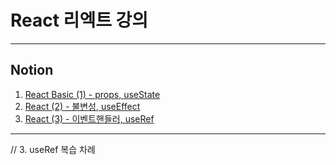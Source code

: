 # React 리엑트 강의

---
## Notion
1. [React Basic (1) - props, useState](https://mango-tower-9f1.notion.site/React-Basic-1-props-useState-52dcb26e34814f8fb6625fb870ea9616)
2. [React (2) - 불변성, useEffect](https://mango-tower-9f1.notion.site/React-2-useEffect-261a442d2e97497ba1b834b0a38f2274)
3. [React (3) - 이벤트핸들러, useRef](https://mango-tower-9f1.notion.site/React-3-useRef-72e96cac44df46928b0e71a1fb7cb9ba)

---
// 3. useRef 복습 차례